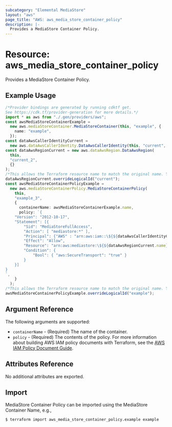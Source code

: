 ```yaml
---
subcategory: "Elemental MediaStore"
layout: "aws"
page_title: "AWS: aws_media_store_container_policy"
description: |-
  Provides a MediaStore Container Policy.
---
```


# Resource: aws\_media\_store\_container\_policy

Provides a MediaStore Container Policy.

## Example Usage

```typescript
/*Provider bindings are generated by running cdktf get.
See https://cdk.tf/provider-generation for more details.*/
import * as aws from "./.gen/providers/aws";
const awsMediaStoreContainerExample =
  new aws.mediaStoreContainer.MediaStoreContainer(this, "example", {
    name: "example",
  });
const dataAwsCallerIdentityCurrent =
  new aws.dataAwsCallerIdentity.DataAwsCallerIdentity(this, "current", {});
const dataAwsRegionCurrent = new aws.dataAwsRegion.DataAwsRegion(
  this,
  "current_2",
  {}
);
/*This allows the Terraform resource name to match the original name. You can remove the call if you don't need them to match.*/
dataAwsRegionCurrent.overrideLogicalId("current");
const awsMediaStoreContainerPolicyExample =
  new aws.mediaStoreContainerPolicy.MediaStoreContainerPolicy(
    this,
    "example_3",
    {
      containerName: awsMediaStoreContainerExample.name,
      policy: `{
	"Version": "2012-10-17",
	"Statement": [{
		"Sid": "MediaStoreFullAccess",
		"Action": [ "mediastore:*" ],
		"Principal": {"AWS" : "arn:aws:iam::\${${dataAwsCallerIdentityCurrent.accountId}}:root"},
		"Effect": "Allow",
		"Resource": "arn:aws:mediastore:\${${dataAwsRegionCurrent.name}}:\${${dataAwsCallerIdentityCurrent.accountId}}:container/\${${awsMediaStoreContainerExample.name}}/*",
		"Condition": {
			"Bool": { "aws:SecureTransport": "true" }
		}
	}]
}
`,
    }
  );
/*This allows the Terraform resource name to match the original name. You can remove the call if you don't need them to match.*/
awsMediaStoreContainerPolicyExample.overrideLogicalId("example");

```

## Argument Reference

The following arguments are supported:

* `containerName` - (Required) The name of the container.
* `policy` - (Required) The contents of the policy. For more information about building AWS IAM policy documents with Terraform, see the [AWS IAM Policy Document Guide](https://learn.hashicorp.com/terraform/aws/iam-policy).

## Attributes Reference

No additional attributes are exported.

## Import

MediaStore Container Policy can be imported using the MediaStore Container Name, e.g.,

```console
$ terraform import aws_media_store_container_policy.example example
```
